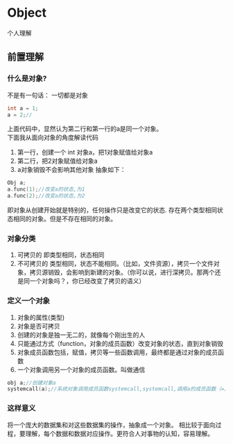 # Object
个人理解
## 前置理解

###  什么是对象?
不是有一句话： 一切都是对象  
```c++
int a = 1;
a = 2;//
```
上面代码中，显然认为第二行和第一行的a是同一个对象。  
下面我从面向对象的角度解读代码
1. 第一行，创建一个 int 对象a，把1对象赋值给对象a
2. 第二行，把2对象赋值给对象a
3. a对象销毁不会影响其他对象
抽象如下：  
```C++
Obj a;
a.func(1);//改变a的状态,为1
a.func(2);//改变a的状态,为2
```
即对象从创建开始就是特别的，任何操作只是改变它的状态.
存在两个类型相同状态相同的对象。但是不存在相同的对象。

### 对象分类
1. 可拷贝的
	即类型相同，状态相同
2. 不可拷贝的
	类型相同，状态不能相同。（比如，文件资源），拷贝一个文件对象，拷贝源销毁，会影响到新建的对象。（你可以说，进行深拷贝。那两个还是同一个对象吗？，你已经改变了拷贝的语义）
	
### 定义一个对象
1. 对象的属性(类型)
2. 对象是否可拷贝
3. 创建的对象是独一无二的，就像每个刚出生的人
4. 只能通过方式（function，对象的成员函数）改变对象的状态，直到对象销毁
5. 对象成员函数包括，赋值，拷贝等一些函数调用，最终都是通过对象的成员函数
6. 一个对象调用另一个对象的成员函数。叫做通信
```c++
obj a;//创建对象a
systemcall(a);//系统对象调用成员函数systemcall,systemcall,调用a的成员函数（=）,改变a的状态。
```
### 这样意义
将一个庞大的数据集和对这些数据集的操作，抽象成一个对象。
相比较于面向过程，要理解，每个数据和数据对应操作。更符合人对事物的认知，容易理解。